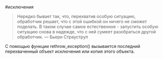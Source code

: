 #исключения 
>Нередко бывает так, что, перехватив особую ситуацию, обработчик решает, что с этой ошибкой он ничего не сможет поделать. В таком случае самое естественное - запустить особую ситуацию снова в надежде, что с ней сумеет разобраться другой обработчик.
>— Бьерн Страуструп

С помощью функции rethrow_exception() вызывается последний перехваченный объект исключения или копия этого объекта. 